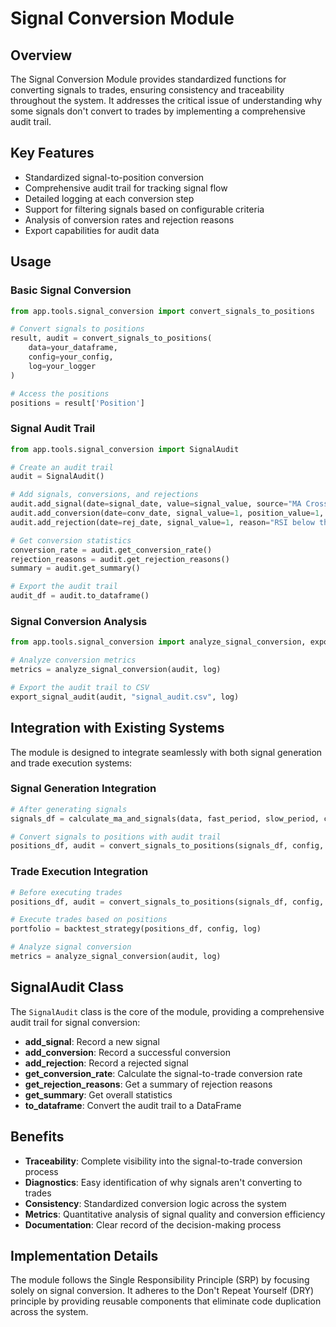 # Signal Conversion Module

## Overview

The Signal Conversion Module provides standardized functions for converting signals to trades, ensuring consistency and traceability throughout the system. It addresses the critical issue of understanding why some signals don't convert to trades by implementing a comprehensive audit trail.

## Key Features

- Standardized signal-to-position conversion
- Comprehensive audit trail for tracking signal flow
- Detailed logging at each conversion step
- Support for filtering signals based on configurable criteria
- Analysis of conversion rates and rejection reasons
- Export capabilities for audit data

## Usage

### Basic Signal Conversion

```python
from app.tools.signal_conversion import convert_signals_to_positions

# Convert signals to positions
result, audit = convert_signals_to_positions(
    data=your_dataframe,
    config=your_config,
    log=your_logger
)

# Access the positions
positions = result['Position']
```

### Signal Audit Trail

```python
from app.tools.signal_conversion import SignalAudit

# Create an audit trail
audit = SignalAudit()

# Add signals, conversions, and rejections
audit.add_signal(date=signal_date, value=signal_value, source="MA Cross")
audit.add_conversion(date=conv_date, signal_value=1, position_value=1, reason="Standard shift")
audit.add_rejection(date=rej_date, signal_value=1, reason="RSI below threshold")

# Get conversion statistics
conversion_rate = audit.get_conversion_rate()
rejection_reasons = audit.get_rejection_reasons()
summary = audit.get_summary()

# Export the audit trail
audit_df = audit.to_dataframe()
```

### Signal Conversion Analysis

```python
from app.tools.signal_conversion import analyze_signal_conversion, export_signal_audit

# Analyze conversion metrics
metrics = analyze_signal_conversion(audit, log)

# Export the audit trail to CSV
export_signal_audit(audit, "signal_audit.csv", log)
```

## Integration with Existing Systems

The module is designed to integrate seamlessly with both signal generation and trade execution systems:

### Signal Generation Integration

```python
# After generating signals
signals_df = calculate_ma_and_signals(data, fast_period, slow_period, config, log)

# Convert signals to positions with audit trail
positions_df, audit = convert_signals_to_positions(signals_df, config, log)
```

### Trade Execution Integration

```python
# Before executing trades
positions_df, audit = convert_signals_to_positions(signals_df, config, log)

# Execute trades based on positions
portfolio = backtest_strategy(positions_df, config, log)

# Analyze signal conversion
metrics = analyze_signal_conversion(audit, log)
```

## SignalAudit Class

The `SignalAudit` class is the core of the module, providing a comprehensive audit trail for signal conversion:

- **add_signal**: Record a new signal
- **add_conversion**: Record a successful conversion
- **add_rejection**: Record a rejected signal
- **get_conversion_rate**: Calculate the signal-to-trade conversion rate
- **get_rejection_reasons**: Get a summary of rejection reasons
- **get_summary**: Get overall statistics
- **to_dataframe**: Convert the audit trail to a DataFrame

## Benefits

- **Traceability**: Complete visibility into the signal-to-trade conversion process
- **Diagnostics**: Easy identification of why signals aren't converting to trades
- **Consistency**: Standardized conversion logic across the system
- **Metrics**: Quantitative analysis of signal quality and conversion efficiency
- **Documentation**: Clear record of the decision-making process

## Implementation Details

The module follows the Single Responsibility Principle (SRP) by focusing solely on signal conversion. It adheres to the Don't Repeat Yourself (DRY) principle by providing reusable components that eliminate code duplication across the system.
